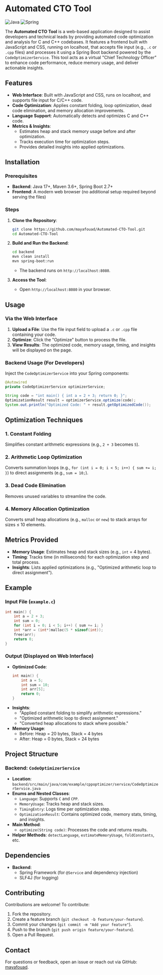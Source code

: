 # Automated CTO Tool

![Java](https://img.shields.io/badge/Java-17-orange) ![Spring](https://img.shields.io/badge/Spring-5.3-green) 

The **Automated CTO Tool** is a web-based application designed to assist developers and technical leads by providing automated code optimization and analysis for C and C++ codebases. It features a frontend built with JavaScript and CSS, running on localhost, that accepts file input (e.g., `.c` or `.cpp` files) and processes it using a Spring Boot backend powered by the `CodeOptimizerService`. This tool acts as a virtual "Chief Technology Officer" to enhance code performance, reduce memory usage, and deliver actionable insights.

## Features
- **Web Interface**: Built with JavaScript and CSS, runs on localhost, and supports file input for C/C++ code.
- **Code Optimization**: Applies constant folding, loop optimization, dead code elimination, and memory allocation improvements.
- **Language Support**: Automatically detects and optimizes C and C++ code.
- **Metrics & Insights**:
  - Estimates heap and stack memory usage before and after optimization.
  - Tracks execution time for optimization steps.
  - Provides detailed insights into applied optimizations.

## Installation

### Prerequisites
- **Backend**: Java 17+, Maven 3.6+, Spring Boot 2.7+
- **Frontend**: A modern web browser (no additional setup required beyond serving the files)

### Steps
1. **Clone the Repository**:
   ```bash
   git clone https://github.com/mayafouad/Automated-CTO-Tool.git
   cd Automated-CTO-Tool
   ```

2. **Build and Run the Backend**:
   ```bash
   cd backend
   mvn clean install
   mvn spring-boot:run
   ```
   - The backend runs on `http://localhost:8080`.

4. **Access the Tool**:
   - Open `http://localhost:8080` in your browser.

## Usage

### Via the Web Interface
1. **Upload a File**: Use the file input field to upload a `.c` or `.cpp` file containing your code.
2. **Optimize**: Click the "Optimize" button to process the file.
3. **View Results**: The optimized code, memory usage, timing, and insights will be displayed on the page.

### Backend Usage (For Developers)
Inject the `CodeOptimizerService` into your Spring components:
```java
@Autowired
private CodeOptimizerService optimizerService;

String code = "int main() { int a = 2 + 3; return 0; }";
OptimizationResult result = optimizerService.optimize(code);
System.out.println("Optimized Code: " + result.getOptimizedCode());
```

## Optimization Techniques

### 1. Constant Folding
Simplifies constant arithmetic expressions (e.g., `2 + 3` becomes `5`).

### 2. Arithmetic Loop Optimization
Converts summation loops (e.g., `for (int i = 0; i < 5; i++) { sum += i; }`) to direct assignments (e.g., `sum = 10;`).

### 3. Dead Code Elimination
Removes unused variables to streamline the code.

### 4. Memory Allocation Optimization
Converts small heap allocations (e.g., `malloc` or `new`) to stack arrays for sizes ≤ 10 elements.

## Metrics Provided
- **Memory Usage**: Estimates heap and stack sizes (e.g., `int` = 4 bytes).
- **Timing**: Tracks time (in milliseconds) for each optimization step and total process.
- **Insights**: Lists applied optimizations (e.g., "Optimized arithmetic loop to direct assignment").

## Example

### Input File (`example.c`)
```cpp
int main() {
    int a = 2 + 3;
    int sum = 0;
    for (int i = 0; i < 5; i++) { sum += i; }
    int *arr = (int*)malloc(5 * sizeof(int));
    free(arr);
    return 0;
}
```

### Output (Displayed on Web Interface)
- **Optimized Code**:
  ```cpp
  int main() {
      int a = 5;
      int sum = 10;
      int arr[5];
      return 0;
  }
  ```
- **Insights**:
  - "Applied constant folding to simplify arithmetic expressions."
  - "Optimized arithmetic loop to direct assignment."
  - "Converted heap allocations to stack where possible."
- **Memory Usage**:
  - Before: Heap = 20 bytes, Stack = 4 bytes
  - After: Heap = 0 bytes, Stack = 24 bytes

## Project Structure

### Backend: `CodeOptimizerService`
- **Location**: `backend/src/main/java/com/example/cppoptimizer/service/CodeOptimizerService.java`
- **Enums and Nested Classes**:
  - `Language`: Supports `C` and `CPP`.
  - `MemoryUsage`: Tracks heap and stack sizes.
  - `TimingEntry`: Logs time per optimization step.
  - `OptimizationResult`: Contains optimized code, memory stats, timing, and insights.
- **Main Method**:
  - `optimize(String code)`: Processes the code and returns results.
- **Helper Methods**: `detectLanguage`, `estimateMemoryUsage`, `foldConstants`, etc.


## Dependencies
- **Backend**:
  - Spring Framework (for `@Service` and dependency injection)
  - SLF4J (for logging)

## Contributing
Contributions are welcome! To contribute:
1. Fork the repository.
2. Create a feature branch (`git checkout -b feature/your-feature`).
3. Commit your changes (`git commit -m "Add your feature"`).
4. Push to the branch (`git push origin feature/your-feature`).
5. Open a Pull Request.


## Contact
For questions or feedback, open an issue or reach out via GitHub: [mayafouad](https://github.com/mayafouad).

